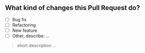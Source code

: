 ## What kind of changes this Pull Request do?

- [ ] Bug fix
- [ ] Refactoring
- [ ] New feature
- [ ] Other, describe: ...

>short description ...
